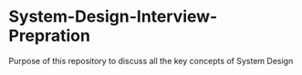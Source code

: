 # System-Design-Interview-Prepration
Purpose of this repository to discuss all the key concepts of System Design
